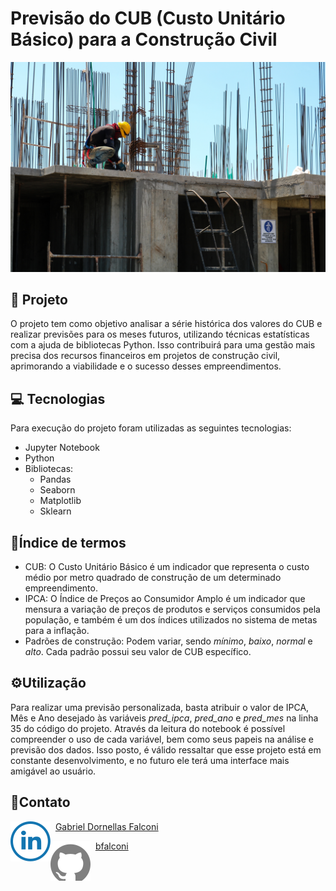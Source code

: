 # Previsão do CUB (Custo Unitário Básico) para a Construção Civil

![preview](./assets/imgs/preview.jpg)

## 📝 Projeto

O projeto tem como objetivo analisar a série histórica dos valores do CUB e realizar previsões para os meses futuros, utilizando técnicas estatísticas com a ajuda de bibliotecas Python. Isso contribuirá para uma gestão mais precisa dos recursos financeiros em projetos de construção civil, aprimorando a viabilidade e o sucesso desses empreendimentos.

## 💻 Tecnologias

Para execução do projeto foram utilizadas as seguintes tecnologias:

- Jupyter Notebook
- Python
- Bibliotecas: 
    - Pandas
    - Seaborn
    - Matplotlib
    - Sklearn

## 📖Índice de termos

- CUB: O Custo Unitário Básico é um indicador que representa o custo médio por metro quadrado de construção de um determinado empreendimento.
- IPCA: O Índice de Preços ao Consumidor Amplo é um indicador que mensura a variação de preços de produtos e serviços consumidos pela população, e também é um dos índices utilizados no sistema de metas para a inflação.
- Padrões de construção: Podem variar, sendo _mínimo_, _baixo_, _normal_ e _alto_. Cada padrão possui seu valor de CUB específico.

## ⚙️Utilização

Para realizar uma previsão personalizada, basta atribuir o valor de IPCA, Mês e Ano desejado às variáveis _pred_ipca_, _pred_ano_ e _pred_mes_ na linha 35 do código do projeto. Através da leitura do notebook é possível compreender o uso de cada variável, bem como seus papeis na análise e previsão dos dados. Isso posto, é válido ressaltar que esse projeto está em constante desenvolvimento, e no futuro ele terá uma interface mais amigável ao usuário.

## 📩Contato

<img src='./assets/imgs/linkedin.svg' align='left'> &nbsp; [Gabriel Dornellas Falconi](https://www.linkedin.com/in/bgfalconi/)
<br>

<img src='./assets/imgs/github.svg' align='left'> &nbsp; [bfalconi](https://github.com/bfalconi)